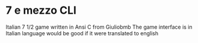 # 7 e mezzo CLI
 Italian 7 1/2 game written in Ansi C from Giuliobmb The game interface is in Italian language would be good if it were translated to english

